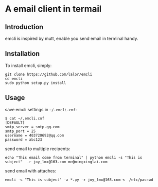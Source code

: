 # A email client in termail

## Introduction

emcli is inspired by mutt, enable you send email in terminal handy.

## Installation

To install emcli, simply:

    git clone https://github.com/lalor/emcli
    cd emcli
    sudo python setup.py install

## Usage

save emcli settings in `~/.emcli.cnf`:

    $ cat ~/.emcli.cnf
    [DEFAULT]
    smtp_server = smtp.qq.com
    smtp_port = 25
    username = 403720692@qq.com
    password = abc123

send email to multiple recipents:

    echo "This email come from terminal" | python emcli -s "This is subject"  -r joy_lmx@163.com me@mingxinglai.com

send email with attaches:

    emcli -s "This is subject" -a *.py -r joy_lmx@163.com <  /etc/passwd
